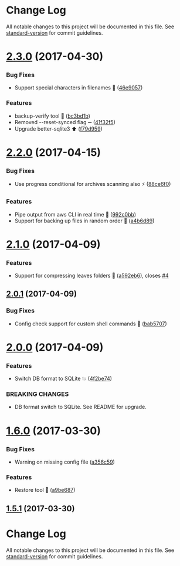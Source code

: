 # Change Log

All notable changes to this project will be documented in this file. See [standard-version](https://github.com/conventional-changelog/standard-version) for commit guidelines.

<a name="2.3.0"></a>
# [2.3.0](https://github.com/avaly/backup-to-cloud/compare/v2.2.0...v2.3.0) (2017-04-30)


### Bug Fixes

* Support special characters in filenames :truck: ([46e9057](https://github.com/avaly/backup-to-cloud/commit/46e9057))


### Features

* backup-verify tool :wrench: ([bc3bd1b](https://github.com/avaly/backup-to-cloud/commit/bc3bd1b))
* Removed --reset-synced flag :heavy_minus_sign: ([41f32f5](https://github.com/avaly/backup-to-cloud/commit/41f32f5))
* Upgrade better-sqlite3 :arrow_up: ([f79d959](https://github.com/avaly/backup-to-cloud/commit/f79d959))



<a name="2.2.0"></a>
# [2.2.0](https://github.com/avaly/backup-to-cloud/compare/v2.1.0...v2.2.0) (2017-04-15)


### Bug Fixes

* Use progress conditional for archives scanning also :zap: ([88ce6f0](https://github.com/avaly/backup-to-cloud/commit/88ce6f0))


### Features

* Pipe output from aws CLI in real time :lipstick: ([992c0bb](https://github.com/avaly/backup-to-cloud/commit/992c0bb))
* Support for backing up files in random order :tada: ([a4b6d89](https://github.com/avaly/backup-to-cloud/commit/a4b6d89))



<a name="2.1.0"></a>
# [2.1.0](https://github.com/avaly/backup-to-cloud/compare/v2.0.1...v2.1.0) (2017-04-09)


### Features

* Support for compressing leaves folders :tada: ([a592eb6](https://github.com/avaly/backup-to-cloud/commit/a592eb6)), closes [#4](https://github.com/avaly/backup-to-cloud/issues/4)



<a name="2.0.1"></a>
## [2.0.1](https://github.com/avaly/backup-to-cloud/compare/v2.0.0...v2.0.1) (2017-04-09)


### Bug Fixes

* Config check support for custom shell commands :bug: ([bab5707](https://github.com/avaly/backup-to-cloud/commit/bab5707))



<a name="2.0.0"></a>
# [2.0.0](https://github.com/avaly/backup-to-cloud/compare/v1.6.0...v2.0.0) (2017-04-09)


### Features

* Switch DB format to SQLite :boom: ([4f2be74](https://github.com/avaly/backup-to-cloud/commit/4f2be74))


### BREAKING CHANGES

* DB format switch to SQLite. See README for upgrade.



<a name="1.6.0"></a>
# [1.6.0](https://github.com/avaly/backup-to-cloud/compare/v1.5.0...v1.6.0) (2017-03-30)


### Bug Fixes

* Warning on missing config file ([a356c59](https://github.com/avaly/backup-to-cloud/commit/a356c59))


### Features

* Restore tool :tada: ([a9be687](https://github.com/avaly/backup-to-cloud/commit/a9be687))



<a name="1.5.1"></a>
## [1.5.1](https://github.com/avaly/backup-to-cloud/compare/v1.5.0...v1.5.1) (2017-03-30)



# Change Log

All notable changes to this project will be documented in this file. See [standard-version](https://github.com/conventional-changelog/standard-version) for commit guidelines.

